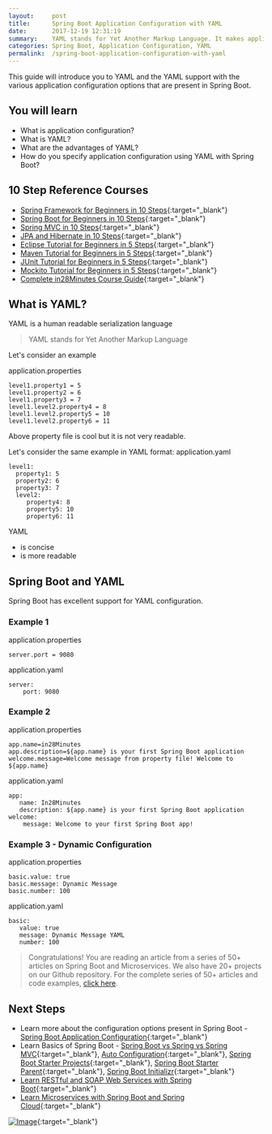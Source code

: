 ```yaml
---
layout:     post
title:      Spring Boot Application Configuration with YAML
date:       2017-12-19 12:31:19
summary:    YAML stands for Yet Another Markup Language. It makes application configuration human readable. In this tutorial, we will understand what YAML is and how your can configure Spring Boot applications using YAML. 
categories: Spring Boot, Application Configuration, YAML
permalink:  /spring-boot-application-configuration-with-yaml
---
```


This guide will introduce you to YAML and the YAML support with the various application configuration options that are present in Spring Boot. 
 
## You will learn
- What is application configuration?
- What is YAML?
- What are the advantages of YAML?
- How do you specify application configuration using YAML with Spring Boot?

## 10 Step Reference Courses

- [Spring Framework for Beginners in 10 Steps](https://courses.in28minutes.com/p/spring-framework-for-beginners){:target="_blank"}
- [Spring Boot for Beginners in 10 Steps](https://courses.in28minutes.com/p/spring-boot-for-beginners-in-10-steps){:target="_blank"}
- [Spring MVC in 10 Steps](https://www.youtube.com/watch?v=BjNhGaZDr0Y){:target="_blank"}
- [JPA and Hibernate in 10 Steps](https://courses.in28minutes.com/p/jpa-and-hibernate-tutorial-for-beginners-with-spring-boot){:target="_blank"}
- [Eclipse Tutorial for Beginners in 5 Steps](https://courses.in28minutes.com/p/eclipse-tutorial-for-beginners){:target="_blank"}
- [Maven Tutorial for Beginners in 5 Steps](https://courses.in28minutes.com/p/maven-tutorial-for-beginners-in-5-steps){:target="_blank"}
- [JUnit Tutorial for Beginners in 5 Steps](https://courses.in28minutes.com/p/junit-tutorial-for-beginners){:target="_blank"}
- [Mockito Tutorial for Beginners in 5 Steps](https://courses.in28minutes.com/p/mockito-for-beginner-in-5-steps){:target="_blank"}
- [Complete in28Minutes Course Guide](https://courses.in28minutes.com/p/in28minutes-course-guide){:target="_blank"}
## What is YAML?

YAML is a human readable serialization language

> YAML stands for Yet Another Markup Language

Let's consider an example

application.properties
```
level1.property1 = 5
level1.property2 = 6
level1.property3 = 7
level1.level2.property4 = 8
level1.level2.property5 = 10
level1.level2.property6 = 11
```
Above property file is cool but it is not very readable.

Let's consider the same example in YAML format:
application.yaml
```
level1:
  property1: 5
  property2: 6
  property3: 7
  level2:
     property4: 8
     property5: 10
     property6: 11
```

YAML 
- is concise
- is more readable

## Spring Boot and YAML

Spring Boot has excellent support for YAML configuration. 

### Example 1

application.properties
```
server.port = 9080
```

application.yaml
```
server:
	port: 9080
```

### Example 2

application.properties
```
app.name=in28Minutes
app.description=${app.name} is your first Spring Boot application
welcome.message=Welcome message from property file! Welcome to ${app.name}
```

application.yaml
```
app:
   name: In28Minutes
   description: ${app.name} is your first Spring Boot application
welcome:
    message: Welcome to your first Spring Boot app!
```

### Example 3 - Dynamic Configuration

application.properties
```
basic.value: true
basic.message: Dynamic Message
basic.number: 100
```

application.yaml
```
basic: 
   value: true
   message: Dynamic Message YAML
   number: 100
```


> Congratulations! You are reading an article from a series of 50+ articles on Spring Boot and Microservices. We also have 20+ projects on our Github repository. For the complete series of 50+ articles and code examples, [click here](http://www.springboottutorial.com/spring-boot-tutorials-for-beginners).

## Next Steps
- Learn more about the configuration options present in Spring Boot - [Spring Boot Application Configuration](http://www.springboottutorial.com/spring-boot-application-configuration){:target="_blank"}
- Learn Basics of Spring Boot - [Spring Boot vs Spring vs Spring MVC](http://www.springboottutorial.com/spring-boot-vs-spring-mvc-vs-spring){:target="_blank"}, [Auto Configuration](http://www.springboottutorial.com/spring-boot-auto-configuration){:target="_blank"}, [Spring Boot Starter Projects](http://www.springboottutorial.com/spring-boot-starter-projects){:target="_blank"}, [Spring Boot Starter Parent](http://www.springboottutorial.com/spring-boot-starter-parent){:target="_blank"}, [Spring Boot Initializr](http://www.springboottutorial.com/spring-initialzr-bootstrap-spring-boot-applications){:target="_blank"}
- [Learn RESTful and SOAP Web Services with Spring Boot](https://www.udemy.com/spring-web-services-tutorial/?couponCode=SPRINGBOOTTUTRLCOM){:target="_blank"}
- [Learn Microservices with Spring Boot and Spring Cloud](https://www.udemy.com/microservices-with-spring-boot-and-spring-cloud/?couponCode=SBTWEBSITE){:target="_blank"}

[![Image](/images/SpringBootTutorialForBeginnersPlaylist.png "Spring Boot Tutorial For Beginners - 25 Videos")](https://www.youtube.com/playlist?list=PLBBog2r6uMCRzaJqr-uUC8gakwSxkPSBh){:target="_blank"}
